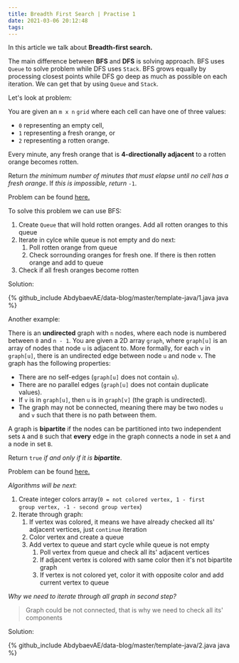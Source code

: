 ```yaml
---
title: Breadth First Search | Practise 1
date: 2021-03-06 20:12:48
tags:
---
```


In this article we talk about **Breadth-first search.**

The main difference between **BFS** and **DFS** is solving approach. BFS uses <code>Queue</code> to solve problem while DFS uses <code>Stack</code>.  BFS grows equally by processing closest points while DFS go deep as much as possible on each iteration. We can get that by using <code>Queue</code> and <code>Stack</code>. 

Let's look at problem: 

You are given an `m x n` `grid` where each cell can have one of three values:

- `0` representing an empty cell,
- `1` representing a fresh orange, or
- `2` representing a rotten orange.

Every minute, any fresh orange that is **4-directionally adjacent** to a rotten orange becomes rotten.

Return *the minimum number of minutes that must elapse until no cell has a fresh orange*. If *this is impossible, return* `-1`.

Problem can be found [here.](https://leetcode.com/problems/rotting-oranges/)

To solve this problem we can use BFS:

1. Create <code>Queue</code> that will hold rotten oranges. Add all rotten oranges to this queue 
2. Iterate in cylce while queue is not empty and do next:
   1. Poll rotten orange from queue
   2. Check sorrounding oranges for fresh one. If there is then rotten orange and add to queue
3. Check if all fresh oranges become rotten 

Solution: 

{% github_include AbdybaevAE/data-blog/master/template-java/1.java java %}

Another example:

There is an **undirected** graph with `n` nodes, where each node is numbered between `0` and `n - 1`. You are given a 2D array `graph`, where `graph[u]` is an array of nodes that node `u` is adjacent to. More formally, for each `v` in `graph[u]`, there is an undirected edge between node `u` and node `v`. The graph has the following properties:

- There are no self-edges (`graph[u]` does not contain `u`).
- There are no parallel edges (`graph[u]` does not contain duplicate values).
- If `v` is in `graph[u]`, then `u` is in `graph[v]` (the graph is undirected).
- The graph may not be connected, meaning there may be two nodes `u` and `v` such that there is no path between them.

A graph is **bipartite** if the nodes can be partitioned into two independent sets `A` and `B` such that **every** edge in the graph connects a node in set `A` and a node in set `B`.

Return `true` *if and only if it is **bipartite***.

Problem can be found [here.](https://leetcode.com/problems/is-graph-bipartite/)

*Algorithms will be next*:

1. Create integer colors array(<code>0 = not colored vertex, 1 - first group vertex, -1 - second group vertex</code>)
2. Iterate through graph:
   1. If vertex was colored, it means we have already checked all its' adjacent vertices, just <code>continue</code> iteration
   2. Color vertex and create a queue
   3. Add vertex to queue and start cycle while queue is not empty 
      1.  Poll vertex from queue and check all its' adjacent vertices 
         1. If adjacent vertex is colored with same color then it's not bipartite graph
         2. If vertex is not colored yet, color it with opposite color and add current vertex to queue

*Why we need to iterate through all graph in second step?*

>  Graph could be not connected, that is why we need to check all its' components

Solution: 

{% github_include AbdybaevAE/data-blog/master/template-java/2.java java %}